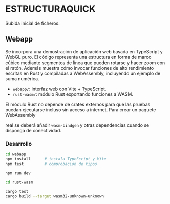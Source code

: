 # ESTRUCTURAQUICK

Subida inicial de ficheros.

## Webapp


Se incorpora una demostración de aplicación web basada en TypeScript y WebGL
puro. El código representa una estructura en forma de marco cúbico mediante
segmentos de línea que pueden rotarse y hacer zoom con el ratón. Además
muestra cómo invocar funciones de alto rendimiento escritas en Rust y
compiladas a WebAssembly, incluyendo un ejemplo de suma numérica.


- `webapp/`: interfaz web con Vite + TypeScript.
- `rust-wasm/`: módulo Rust exportando funciones a WASM.


El módulo Rust no depende de crates externos para que las pruebas puedan
ejecutarse incluso sin acceso a internet. Para crear un paquete WebAssembly

real se deberá añadir `wasm-bindgen` y otras dependencias cuando se disponga
de conectividad.

### Desarrollo

```bash
cd webapp
npm install      # instala TypeScript y Vite
npm test         # comprobación de tipos

npm run dev
```

```bash
cd rust-wasm

cargo test
cargo build --target wasm32-unknown-unknown

```
